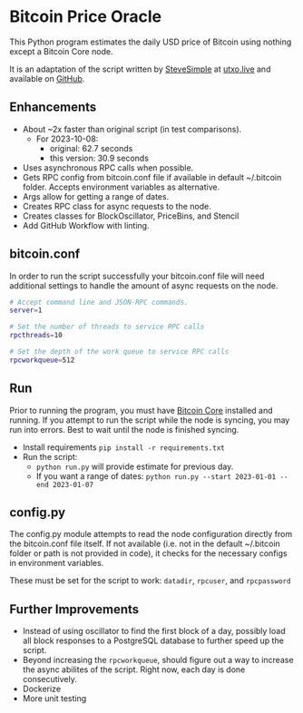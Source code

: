 # Bitcoin Price Oracle

This Python program estimates the daily USD price of Bitcoin using nothing except a Bitcoin Core node.

It is an adaptation of the script written by [SteveSimple](https://twitter.com/SteveSimple) at [utxo.live](https://utxo.live/oracle/) and available on [GitHub](https://github.com/Unbesteveable/UTXOracle).

## Enhancements
* About ~2x faster than original script (in test comparisons). 
  * For 2023-10-08:
    * original: 62.7 seconds
    * this version: 30.9 seconds
* Uses asynchronous RPC calls when possible.
* Gets RPC config from bitcoin.conf file if available in default ~/.bitcoin folder. Accepts environment variables as alternative. 
* Args allow for getting a range of dates.
* Creates RPC class for async requests to the node.
* Creates classes for BlockOscillator, PriceBins, and Stencil
* Add GitHub Workflow with linting.

## bitcoin.conf
In order to run the script successfully your bitcoin.conf file will need additional settings to handle the amount of async requests on the node.

```bash
# Accept command line and JSON-RPC commands.
server=1

# Set the number of threads to service RPC calls
rpcthreads=10

# Set the depth of the work queue to service RPC calls
rpcworkqueue=512
```

## Run
Prior to running the program, you must have [Bitcoin Core](https://github.com/bitcoin/bitcoin) installed and running. If you attempt to run the script while the node is syncing, you may run into errors. Best to wait until the node is finished syncing.

- Install requirements `pip install -r requirements.txt`
- Run the script:
  - `python run.py` will provide estimate for previous day.
  - If you want a range of dates: `python run.py --start 2023-01-01 --end 2023-01-07`

## config.py
The config.py module attempts to read the node configuration directly from the bitcoin.conf file itself. If not available (i.e. not in the default ~/.bitcoin folder or path is not provided in code), it checks for the necessary configs in environment variables.

These must be set for the script to work: `datadir`, `rpcuser`, and `rpcpassword`

## Further Improvements
* Instead of using oscillator to find the first block of a day, possibly load all block responses to a PostgreSQL database to further speed up the script.
* Beyond increasing the `rpcworkqueue`, should figure out a way to increase the async abilites of the script. Right now, each day is done consecutively. 
* Dockerize
* More unit testing